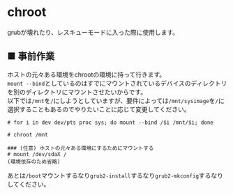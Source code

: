 # chroot
grubが壊れたり、レスキューモードに入った際に使用します。
## ■ 事前作業
ホストの元々ある環境をchrootの環境に持って行きます。  
`mount --bind`としているのはすでにマウントされているデバイスのディレクトリを別のディレクトリにマウントさせたいからです。  
以下では`/mnt`を`/`にしようとしていますが、要件によっては`/mnt/sysimage`を`/`に選択することもあるのでやりたいことに応じて変更してください。
```
# for i in dev dev/pts proc sys; do mount --bind /$i /mnt/$i; done
```
```
# chroot /mnt
```
```
### (任意) ホストの元々ある環境にするためにマウントする
# mount /dev/sdaX /
(環境依存のため省略)
```
あとは`/boot`マウントするなり`grub2-install`するなり`grub2-mkconfig`するなりしてください。
